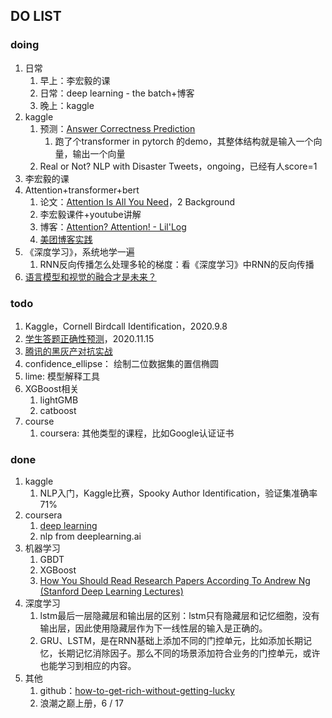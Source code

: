 ## DO LIST

### doing
1. 日常
   1. 早上：李宏毅的课
   2. 日常：deep learning - the batch+博客
   3. 晚上：kaggle
2. kaggle
   1. 预测：[Answer Correctness Prediction](https://www.kaggle.com/c/riiid-test-answer-prediction/overview)
      1. 跑了个transformer in pytorch 的demo，其整体结构就是输入一个向量，输出一个向量
   2. Real or Not? NLP with Disaster Tweets，ongoing，已经有人score=1
3. 李宏毅的课
4. Attention+transformer+bert
   1. 论文：[Attention Is All You Need](https://papers.nips.cc/paper/7181-attention-is-all-you-need.pdf)，2 Background
   2. 李宏毅课件+youtube讲解
   3. 博客：[Attention? Attention! - Lil'Log](https://lilianweng.github.io/lil-log/2018/06/24/attention-attention.html)
   4. [美团博客实践](https://tech.meituan.com/2020/04/16/transformer-in-meituan.html)
5. 《深度学习》，系统地学一遍
   1. RNN反向传播怎么处理多轮的梯度：看《深度学习》中RNN的反向传播
6. [语言模型和视觉的融合才是未来？](https://blog.deeplearning.ai/blog/the-batch-new-year-wishes-from-fei-fei-li-harry-shum-ayanna-howard-ilya-sutskever-matthew-mattina?_gl=1*lg4056*_ga*MTQ2Njg4ODMxMi4xNTk3OTc1NDQy*_ga_FNZ5N2KPET*MTYxMDA4MTk2Ni4yLjAuMTYxMDA4MTk2Ni4w)
### todo
1. Kaggle，Cornell Birdcall Identification，2020.9.8
2. [学生答题正确性预测](https://www.biendata.xyz/competition/chaindream_mooccube_task2/)，2020.11.15
3. [腾讯的黑灰产对抗实战](https://mp.weixin.qq.com/s/JO4xbmGenjZnt_1tJBO4jA)
4. confidence_ellipse： 绘制二位数据集的置信椭圆
5. lime: 模型解释工具
6. XGBoost相关
   1. lightGMB
   2. catboost
7. course
   1. coursera: 其他类型的课程，比如Google认证证书

### done
1. kaggle
   1. NLP入门，Kaggle比赛，Spooky Author Identification，验证集准确率71%
2. coursera
   1. [deep learning](https://www.coursera.org/learn/neural-networks-deep-learning/home/welcome)
   2. nlp from deeplearning.ai
3. 机器学习
   1. GBDT
   2. XGBoost
   3. [How You Should Read Research Papers According To Andrew Ng (Stanford Deep Learning Lectures)](https://towardsdatascience.com/how-you-should-read-research-papers-according-to-andrew-ng-stanford-deep-learning-lectures-98ecbd3ccfb3)
4. 深度学习
   1. lstm最后一层隐藏层和输出层的区别：lstm只有隐藏层和记忆细胞，没有输出层，因此使用隐藏层作为下一线性层的输入是正确的。
   2. GRU、LSTM，是在RNN基础上添加不同的门控单元，比如添加长期记忆，长期记忆消除因子。那么不同的场景添加符合业务的门控单元，或许也能学习到相应的内容。
5. 其他
   1. github：[how-to-get-rich-without-getting-lucky](https://github.com/fat-garage/how-to-get-rich-without-getting-lucky)
   2. 浪潮之巅上册，6 / 17

